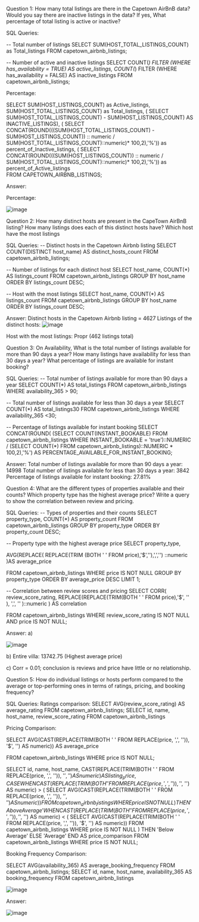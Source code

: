 
Question 1: How many total listings are there in the Capetown AirBnB data? Would you say there are inactive listings in the data? If yes, What percentage of total listing is active or inactive?

SQL Queries:

-- Total number of listings
SELECT	SUM(HOST_TOTAL_LISTINGS_COUNT) as Total_listings
FROM capetown_airbnb_listings;

-- Number of active and inactive listings
SELECT
    COUNT(*) FILTER (WHERE has_availability = TRUE) AS active_listings,
    COUNT(*) FILTER (WHERE has_availability = FALSE) AS inactive_listings
FROM
    capetown_airbnb_listings;


Percentage:


SELECT SUM(HOST_LISTINGS_COUNT) as Active_listings,
		SUM(HOST_TOTAL_LISTINGS_COUNT) as Total_listings,
(
	SELECT SUM(HOST_TOTAL_LISTINGS_COUNT) - SUM(HOST_LISTINGS_COUNT) AS INACTIVE_LISTINGS),
	(
		SELECT CONCAT(ROUND(((SUM(HOST_TOTAL_LISTINGS_COUNT) -  SUM(HOST_LISTINGS_COUNT)) :: numeric 
							 / SUM(HOST_TOTAL_LISTINGS_COUNT)::numeric)* 100,2),'%')) as percent_of_Inactive_listings,
		(
			SELECT CONCAT(ROUND(((SUM(HOST_LISTINGS_COUNT)) :: numeric 
							 / SUM(HOST_TOTAL_LISTINGS_COUNT)::numeric)* 100,2),'%')) as percent_of_Active_listings	 
FROM CAPETOWN_AIRBNB_LISTINGS;


Answer:

Percentage: 

![image](https://github.com/Alice-Mbaluka/SQL_project-MWC/assets/79568950/7fe401a7-4d4a-4338-bcf9-3b0216ebef29)



Question 2: How many distinct hosts are present in the CapeTown AirBnB listing? How many listings does each of this distinct hosts have? Which host have the most listings

SQL Queries:
-- Distinct hosts in the Capetown Airbnb listing
SELECT COUNT(DISTINCT host_name) AS distinct_hosts_count
FROM capetown_airbnb_listings;

-- Number of listings for each distinct host
SELECT host_name, COUNT(*) AS listings_count
FROM capetown_airbnb_listings
GROUP BY host_name
ORDER BY listings_count DESC;

-- Host with the most listings
SELECT host_name, COUNT(*) AS listings_count
FROM capetown_airbnb_listings
GROUP BY host_name
ORDER BY listings_count DESC;


Answer:
Distinct hosts in the Capetown Airbnb listing = 4627
Listings of the distinct hosts: 
![image](https://github.com/Alice-Mbaluka/SQL_project-MWC/assets/79568950/49c626a4-1220-4f83-a249-b7fe446b767b)


Host with the most listings: 
Propr (462 listings total)

Question 3: On Availability, What is the total number of listings available for more than 90 days a year? How many listings have availability for less than 30 days a year? What percentage of listings are available for instant booking?

SQL Queries:
-- Total number of listings available for more than 90 days a year
SELECT COUNT(*) AS total_listings
FROM capetown_airbnb_listings
WHERE availability_365 > 90;


-- Total number of listings available for less than 30 days a year
SELECT COUNT(*) AS total_listings30
FROM capetown_airbnb_listings
WHERE availability_365 <30;

-- Percentage of listings available for instant booking
SELECT CONCAT(ROUND(
		(SELECT COUNT(INSTANT_BOOKABLE)
			FROM capetown_airbnb_listings
			WHERE INSTANT_BOOKABLE = 'true')::NUMERIC /
		(SELECT COUNT(*)
			FROM capetown_airbnb_listings)::NUMERIC * 100,2),'%') AS PERCENTAGE_AVAILABLE_FOR_INSTANT_BOOKING;


Answer:
Total number of listings available for more than 90 days a year: 14998
Total number of listings available for less than 30 days a year: 3842
Percentage of listings available for instant booking: 27.81%


Question 4: What are the different types of properties available and their counts? Which property type has the highest average price? Write a query to show the correlation between review and pricing.

SQL Queries:
-- Types of properties and their counts
SELECT property_type, COUNT(*) AS property_count
FROM capetown_airbnb_listings
GROUP BY property_type
ORDER BY property_count DESC;

-- Property type with the highest average price
SELECT
    property_type,
   
   AVG(REPLACE( REPLACE(TRIM (BOTH ' ' FROM price),'$',''),',','') ::numeric )AS average_price
	
FROM
    capetown_airbnb_listings
WHERE
    price IS NOT NULL
GROUP BY
    property_type
ORDER BY
    average_price DESC
LIMIT 1;


-- Correlation between review scores and pricing
SELECT
    CORR(
        review_score_rating,
        REPLACE(REPLACE(TRIM(BOTH ' ' FROM price),'$',  '' ), ',', '' )::numeric ) AS correlation
    
FROM
    capetown_airbnb_listings
WHERE
    review_score_rating IS NOT NULL
    AND price IS NOT NULL;


Answer:
a)

![image](https://github.com/Alice-Mbaluka/SQL_project-MWC/assets/79568950/48b2f221-3be1-44b6-8454-98a8d5506fc2)

b) Entire villa: 13742.75 (Highest average price)

c) Corr = 0.01; conclusion is reviews and price have little or no relationship.

Question 5: How do individual listings or hosts perform compared to the average or top-performing ones in terms of ratings, pricing, and booking frequency?

SQL Queries:
Ratings comparison:
SELECT AVG(review_score_rating) AS average_rating
FROM capetown_airbnb_listings;
SELECT
    id,
    name,
    host_name,
    review_score_rating
FROM
    capetown_airbnb_listings

Pricing Comparison:

SELECT 
AVG(CAST(REPLACE(TRIM(BOTH ' ' FROM REPLACE(price, ',', '')), '$', '') AS numeric)) AS average_price

FROM capetown_airbnb_listings
WHERE price IS NOT NULL;

SELECT
    id,
    name,
    host_name,
    CAST(REPLACE(TRIM(BOTH ' ' FROM REPLACE(price, ',', '')), '$', '') AS numeric) AS listing_price,
    CASE
        WHEN CAST(REPLACE(TRIM(BOTH ' ' FROM REPLACE(price, ',', '')), '$', '') AS numeric) > (
            SELECT AVG(CAST(REPLACE(TRIM(BOTH ' ' FROM REPLACE(price, ',', '')), '$', '') AS numeric))
            FROM capetown_airbnb_listings
            WHERE price IS NOT NULL
        )
        THEN 'Above Average'
        WHEN CAST(REPLACE(TRIM(BOTH ' ' FROM REPLACE(price, ',', '')), '$', '') AS numeric) < (
            SELECT AVG(CAST(REPLACE(TRIM(BOTH ' ' FROM REPLACE(price, ',', '')), '$', '') AS numeric))
            FROM capetown_airbnb_listings
            WHERE price IS NOT NULL
        )
        THEN 'Below Average'
        ELSE 'Average'
    END AS price_comparison
FROM
    capetown_airbnb_listings
WHERE
    price IS NOT NULL;


Booking Frequency Comparison:

SELECT AVG(availability_365) AS average_booking_frequency
FROM capetown_airbnb_listings;
SELECT
    id,
    name,
    host_name,
    availability_365 AS booking_frequency
FROM
    capetown_airbnb_listings


![image](https://github.com/Alice-Mbaluka/SQL_project-MWC/assets/79568950/bcc732b7-55b7-4928-b64d-937ee6c1e01f)



Answer:

![image](https://github.com/Alice-Mbaluka/SQL_project-MWC/assets/79568950/6e51d607-4ed5-435a-802c-b3e139f779b3)

